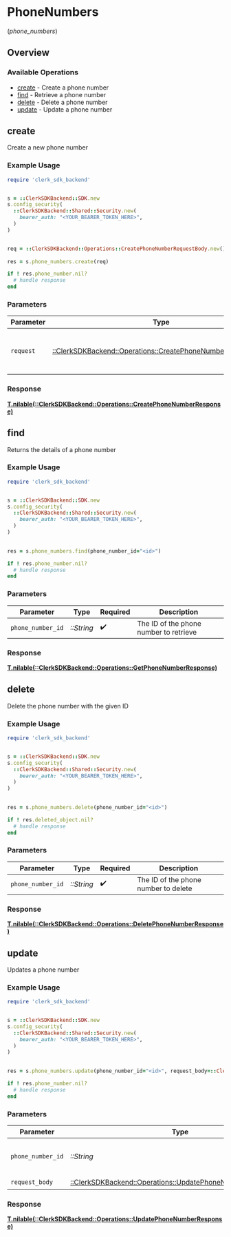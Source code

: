 # PhoneNumbers
(*phone_numbers*)

## Overview

### Available Operations

* [create](#create) - Create a phone number
* [find](#find) - Retrieve a phone number
* [delete](#delete) - Delete a phone number
* [update](#update) - Update a phone number

## create

Create a new phone number

### Example Usage

```ruby
require 'clerk_sdk_backend'


s = ::ClerkSDKBackend::SDK.new
s.config_security(
  ::ClerkSDKBackend::Shared::Security.new(
    bearer_auth: "<YOUR_BEARER_TOKEN_HERE>",
  )
)


req = ::ClerkSDKBackend::Operations::CreatePhoneNumberRequestBody.new()
    
res = s.phone_numbers.create(req)

if ! res.phone_number.nil?
  # handle response
end

```

### Parameters

| Parameter                                                                                                              | Type                                                                                                                   | Required                                                                                                               | Description                                                                                                            |
| ---------------------------------------------------------------------------------------------------------------------- | ---------------------------------------------------------------------------------------------------------------------- | ---------------------------------------------------------------------------------------------------------------------- | ---------------------------------------------------------------------------------------------------------------------- |
| `request`                                                                                                              | [::ClerkSDKBackend::Operations::CreatePhoneNumberRequestBody](../../models/operations/createphonenumberrequestbody.md) | :heavy_check_mark:                                                                                                     | The request object to use for the request.                                                                             |

### Response

**[T.nilable(::ClerkSDKBackend::Operations::CreatePhoneNumberResponse)](../../models/operations/createphonenumberresponse.md)**



## find

Returns the details of a phone number

### Example Usage

```ruby
require 'clerk_sdk_backend'


s = ::ClerkSDKBackend::SDK.new
s.config_security(
  ::ClerkSDKBackend::Shared::Security.new(
    bearer_auth: "<YOUR_BEARER_TOKEN_HERE>",
  )
)

    
res = s.phone_numbers.find(phone_number_id="<id>")

if ! res.phone_number.nil?
  # handle response
end

```

### Parameters

| Parameter                              | Type                                   | Required                               | Description                            |
| -------------------------------------- | -------------------------------------- | -------------------------------------- | -------------------------------------- |
| `phone_number_id`                      | *::String*                             | :heavy_check_mark:                     | The ID of the phone number to retrieve |

### Response

**[T.nilable(::ClerkSDKBackend::Operations::GetPhoneNumberResponse)](../../models/operations/getphonenumberresponse.md)**



## delete

Delete the phone number with the given ID

### Example Usage

```ruby
require 'clerk_sdk_backend'


s = ::ClerkSDKBackend::SDK.new
s.config_security(
  ::ClerkSDKBackend::Shared::Security.new(
    bearer_auth: "<YOUR_BEARER_TOKEN_HERE>",
  )
)

    
res = s.phone_numbers.delete(phone_number_id="<id>")

if ! res.deleted_object.nil?
  # handle response
end

```

### Parameters

| Parameter                            | Type                                 | Required                             | Description                          |
| ------------------------------------ | ------------------------------------ | ------------------------------------ | ------------------------------------ |
| `phone_number_id`                    | *::String*                           | :heavy_check_mark:                   | The ID of the phone number to delete |

### Response

**[T.nilable(::ClerkSDKBackend::Operations::DeletePhoneNumberResponse)](../../models/operations/deletephonenumberresponse.md)**



## update

Updates a phone number

### Example Usage

```ruby
require 'clerk_sdk_backend'


s = ::ClerkSDKBackend::SDK.new
s.config_security(
  ::ClerkSDKBackend::Shared::Security.new(
    bearer_auth: "<YOUR_BEARER_TOKEN_HERE>",
  )
)

    
res = s.phone_numbers.update(phone_number_id="<id>", request_body=::ClerkSDKBackend::Operations::UpdatePhoneNumberRequestBody.new())

if ! res.phone_number.nil?
  # handle response
end

```

### Parameters

| Parameter                                                                                                              | Type                                                                                                                   | Required                                                                                                               | Description                                                                                                            |
| ---------------------------------------------------------------------------------------------------------------------- | ---------------------------------------------------------------------------------------------------------------------- | ---------------------------------------------------------------------------------------------------------------------- | ---------------------------------------------------------------------------------------------------------------------- |
| `phone_number_id`                                                                                                      | *::String*                                                                                                             | :heavy_check_mark:                                                                                                     | The ID of the phone number to update                                                                                   |
| `request_body`                                                                                                         | [::ClerkSDKBackend::Operations::UpdatePhoneNumberRequestBody](../../models/operations/updatephonenumberrequestbody.md) | :heavy_check_mark:                                                                                                     | N/A                                                                                                                    |

### Response

**[T.nilable(::ClerkSDKBackend::Operations::UpdatePhoneNumberResponse)](../../models/operations/updatephonenumberresponse.md)**

